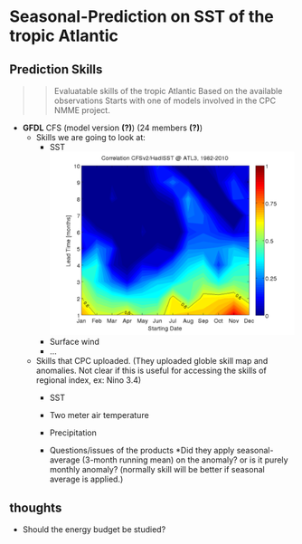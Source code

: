 # Seasonal-Prediction on SST of the tropic Atlantic 

## Prediction Skills
>> Evaluatable skills of the tropic Atlantic
>> Based on the available observations
>> Starts with one of models involved in the CPC NMME project.
 
* __GFDL__ CFS (model version __(?)__) (24 members __(?)__)
  + Skills we are going to look at:
    + SST ![](../figures/Tropical_Atlantic_SST/CFSv2_HadISST_Corr.png)
    + Surface wind
    + ...
  * Skills that CPC uploaded. (They uploaded globle skill map and anomalies. Not clear if this is useful for accessing the skills of regional index, ex: Nino 3.4)
    * SST
    * Two meter air temperature
    * Precipitation 

    * Questions/issues of the products
      *Did they apply seasonal-average (3-month running mean) on the anomaly?
or is it purely monthly anomaly? (normally skill will be better if seasonal average is applied.)


## thoughts
  * Should the energy budget be studied? 


